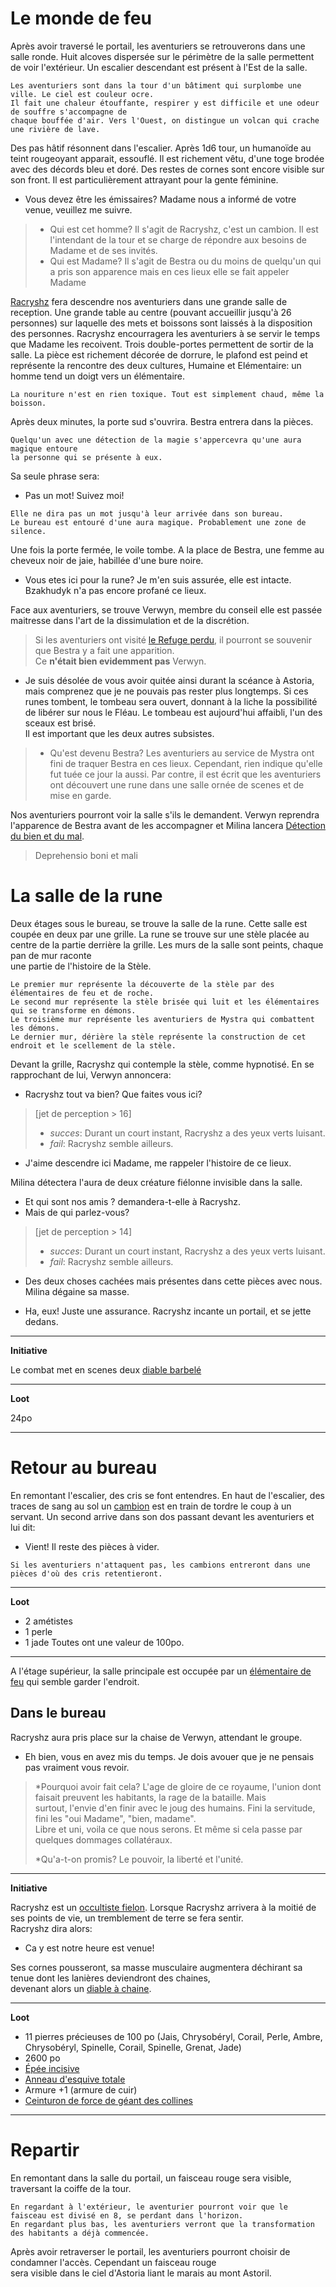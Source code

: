 # Le monde de feu

Après avoir traversé le portail, les aventuriers se retrouverons dans une salle ronde. Huit alcoves
dispersée sur le périmètre de la salle permettent de voir l'extérieur. Un escalier descendant est
présent à l'Est de la salle.
```
Les aventuriers sont dans la tour d'un bâtiment qui surplombe une ville. Le ciel est couleur ocre.
Il fait une chaleur étouffante, respirer y est difficile et une odeur de souffre s'accompagne de
chaque bouffée d'air. Vers l'Ouest, on distingue un volcan qui crache une rivière de lave.
```
Des pas hâtif résonnent dans l'escalier. Après 1d6 tour, un humanoïde au teint rougeoyant apparait,
essouflé. Il est richement vêtu, d'une toge brodée avec des décords bleu et doré. Des restes de cornes
sont encore visible sur son front. Il est particulièrement attrayant pour la gente féminine.

- Vous devez être les émissaires? Madame nous a informé de votre venue, veuillez me suivre.


> * Qui est cet homme?
> Il s'agit de Racryshz, c'est un cambion. Il est l'intendant de la tour et se charge de répondre aux
> besoins de Madame et de ses invités.
> * Qui est Madame?
> Il s'agit de Bestra ou du moins de quelqu'un qui a pris son apparence mais en ces
> lieux elle se fait appeler Madame


[Racryshz](../4-Personnages/Racryshz.md) fera descendre nos aventuriers dans une grande salle de reception. Une grande table au centre
(pouvant accueillir jusqu'à 26 personnes) sur laquelle des mets et boissons sont laissés à la disposition des personnes. Racryshz encourragera
les aventuriers à se servir le temps que Madame les recoivent. Trois double-portes permettent de sortir de
la salle. La pièce est richement décorée de dorrure, le plafond est peind et représente la rencontre des deux
cultures, Humaine et Elémentaire: un homme tend un doigt vers un élémentaire.
```
La nouriture n'est en rien toxique. Tout est simplement chaud, même la boisson.
```

Après deux minutes, la porte sud s'ouvrira. Bestra entrera dans la pièces.

```
Quelqu'un avec une détection de la magie s'appercevra qu'une aura magique entoure
la personne qui se présente à eux.
```

Sa seule phrase sera:
- Pas un mot! Suivez moi!

```
Elle ne dira pas un mot jusqu'à leur arrivée dans son bureau.
Le bureau est entouré d'une aura magique. Probablement une zone de silence.
```

Une fois la porte fermée, le voile tombe. A la place de Bestra, une femme au cheveux noir de jaie, habillée
d'une bure noire.

- Vous etes ici pour la rune? Je m'en suis assurée, elle est intacte. Bzakhudyk n'a pas encore profané ce lieux.

Face aux aventuriers, se trouve Verwyn, membre du conseil elle est passée maitresse dans l'art de la dissimulation et
de la discrétion.

> Si les aventuriers ont visité  [le Refuge perdu](Refuge_perdu.md), il pourront se souvenir que Bestra y a fait une apparition.  
> Ce **n'était bien evidemment pas** Verwyn.

- Je suis désolée de vous avoir quitée ainsi durant la scéance à Astoria, mais comprenez que
je ne pouvais pas rester plus longtemps. Si ces runes tombent, le tombeau sera ouvert, donnant à la liche
la possibilité de libérer sur nous le Fléau. Le tombeau est aujourd'hui affaibli, l'un des sceaux est brisé.  
Il est important que les deux autres subsistes.


> * Qu'est devenu Bestra?
> Les aventuriers au service de Mystra ont fini de traquer Bestra en ces lieux. Cependant, rien indique qu'elle fut tuée ce
> jour la aussi. Par contre, il est écrit que les aventuriers ont découvert une rune dans une salle ornée de scenes et
> de mise en garde.


Nos aventuriers pourront voir la salle s'ils le demandent. Verwyn reprendra l'apparence de Bestra avant de les accompagner
et Milina lancera [Détection du bien et du mal](https://www.aidedd.org/dnd/sorts.php?vf=detection-du-mal-et-du-bien).
> Deprehensio boni et mali

# La salle de la rune

Deux étages sous le bureau, se trouve la salle de la rune. Cette salle est coupée en deux par une grille. La rune se trouve 
sur une stèle placée au centre de la partie derrière la grille. Les murs de la salle sont peints, chaque pan de mur raconte  
une partie de l'histoire de la Stèle.

```
Le premier mur représente la découverte de la stèle par des élémentaires de feu et de roche.
Le second mur représente la stèle brisée qui luit et les élémentaires qui se transforme en démons.
Le troisième mur représente les aventuriers de Mystra qui combattent les démons.
Le dernier mur, dérière la stèle représente la construction de cet endroit et le scellement de la stèle.
```

Devant la grille, Racryshz qui contemple la stèle, comme hypnotisé. En se rapprochant de lui, Verwyn annoncera:
- Racryshz tout va bien? Que faites vous ici?

> [jet de perception &gt; 16]
> - *succes*: Durant un court instant, Racryshz a des yeux verts luisant.
> - *fail*: Racryshz semble ailleurs.

- J'aime descendre ici Madame, me rappeler l'histoire de ce lieux.

Milina détectera l'aura de deux créature fiélonne invisible dans la salle.
- Et qui sont nos amis ? demandera-t-elle à Racryshz.
- Mais de qui parlez-vous?


> [jet de perception &gt; 14]
> - *succes*: Durant un court instant, Racryshz a des yeux verts luisant.
> - *fail*: Racryshz semble ailleurs.


- Des deux choses cachées mais présentes dans cette pièces avec nous.
Milina dégaine sa masse.

- Ha, eux! Juste une assurance.
Racryshz incante un portail, et se jette dedans.

---
**Initiative**

Le combat met en scenes deux [diable barbelé](https://www.aidedd.org/dnd/monstres.php?vf=diable-barbele)

---
**Loot**

24po

---

# Retour au bureau

En remontant l'escalier, des cris se font entendres. En haut de l'escalier, des traces de sang au sol
un [cambion](https://www.aidedd.org/dnd/monstres.php?vf=cambion) est en train de tordre le coup à un servant.
Un second arrive dans son dos passant devant les aventuriers et lui dit:
- Vient! Il reste des pièces à vider.

```
Si les aventuriers n'attaquent pas, les cambions entreront dans une pièces d'où des cris retentieront.
```

---
**Loot**

* 2 amétistes
* 1 perle
* 1 jade
Toutes ont une valeur de 100po.
---

A l'étage supérieur, la salle principale est occupée par un [élémentaire de feu](https://www.aidedd.org/dnd/monstres.php?vf=elementaire-du-feu) qui semble garder l'endroit.
 
## Dans le bureau

Racryshz aura pris place sur la chaise de Verwyn, attendant le groupe.
- Eh bien, vous en avez mis du temps. Je dois avouer que je ne pensais pas vraiment vous revoir.

> *Pourquoi avoir fait cela?
> L'age de gloire de ce royaume, l'union dont faisait preuvent les habitants, la rage de la bataille. Mais  
> surtout, l'envie d'en finir avec le joug des humains. Fini la servitude, fini les "oui Madame", "bien, madame".  
> Libre et uni, voila ce que nous serons. Et même si cela passe par quelques dommages collatéraux.
>
> *Qu'a-t-on promis?
> Le pouvoir, la liberté et l'unité.


---
**Initiative**

Racryshz est un [occultiste fielon](https://www.aidedd.org/dnd/monstres.php?vf=occultiste-de-fielon-5.5).
Lorsque Racryshz arrivera à la moitié de ses points de vie, un tremblement de terre se fera sentir.  
Racryshz dira alors: 
- Ca y est notre heure est venue!

Ses cornes pousseront, sa masse musculaire augmentera déchirant sa tenue dont les lanières deviendront des chaines,  
devenant alors un [diable à chaine](https://www.aidedd.org/dnd/monstres.php?vf=diable-a-chaines).

---
**Loot**

* 11 pierres précieuses de 100 po (Jais, Chrysobéryl, Corail, Perle, Ambre, Chrysobéryl, Spinelle, Corail, Spinelle, Grenat, Jade)
* 2600 po
* [Épée incisive](https://www.aidedd.org/dnd/om.php?vf=epee-incisive)
* [Anneau d'esquive totale](https://www.aidedd.org/dnd/om.php?vf=anneau-d-esquive-totale)
* Armure +1 (armure de cuir)
* [Ceinturon de force de géant des collines](https://www.aidedd.org/dnd/om.php?vf=ceinturon-de-force-de-geant)
---

# Repartir

En remontant dans la salle du portail, un faisceau rouge sera visible, traversant la coiffe de la tour. 
```
En regardant à l'extérieur, le aventurier pourront voir que le faisceau est divisé en 8, se perdant dans l'horizon.  
En regardant plus bas, les aventuriers verront que la transformation des habitants a déjà commencée.
```

Après avoir retraverser le portail, les aventuriers pourront choisir de condamner l'accès. Cependant un faisceau rouge  
sera visible dans le ciel d'Astoria liant le marais au mont Astoril.
